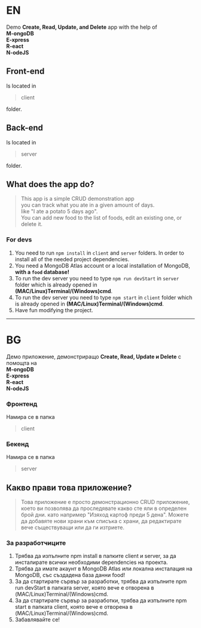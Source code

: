# EN

Demo **Create, Read, Update, and Delete** app with the help of\
**M-ongoDB**\
**E-xpress**\
**R-eact**\
**N-odeJS**

## Front-end

Is located in

> client

folder.

## Back-end

Is located in

> server

folder.

## What does the app do?

> This app is a simple CRUD demonstration app\
> you can track what you ate in a given amount of days.\
> like "I ate a potato 5 days ago".\
> You can add new food to the list of foods, edit an existing one, or delete it.

### For devs

1. You need to run `npm install` in `client` and `server` folders. In order to install all of the needed project dependencies.
2. You need a MongoDB Atlas account or a local installation of MongoDB, **with a `food` database!**
3. To run the dev server you need to type `npm run devStart` in `server` folder which is already opened in **(MAC/Linux)Terminal/(Windows)cmd**.
4. To run the dev server you need to type `npm start` in `client` folder which is already opened in **(MAC/Linux)Terminal/(Windows)cmd**.
5. Have fun modifying the project.

***

# BG

Демо приложение, демонстриращо **Create, Read, Update и Delete** с помощта на\
**M-ongoDB**\
**E-xpress**\
**R-eact**\
**N-odeJS**

### Фронтенд
Намира се в папка
> client
### Бекенд
Намира се в папка
> server

## Какво прави това приложение?
> Това приложение е просто демонстрационно CRUD приложение,
> което ви позволява да проследявате какво сте яли в определен брой дни.
> като например "Изяход картоф преди 5 дена".
> Можете да добавяте нови храни към списъка с храни, да редактирате вече съществуващи или да ги изтриете.

### За разработчиците
1. Трябва да изпълните npm install в папките client и server, за да инсталирате всички необходими dependencies на проекта.
2. Трябва да имате акаунт в MongoDB Atlas или локална инсталация на MongoDB, със създадена база данни food!
3. За да стартирате сървър за разработки, трябва да изпълните npm run devStart в папката server, която вече е отворена в (MAC/Linux)Terminal/(Windows)cmd.
4. За да стартирате сървър за разработки, трябва да изпълните npm start в папката client, която вече е отворена в (MAC/Linux)Terminal/(Windows)cmd.
5. Забавлявайте се!
